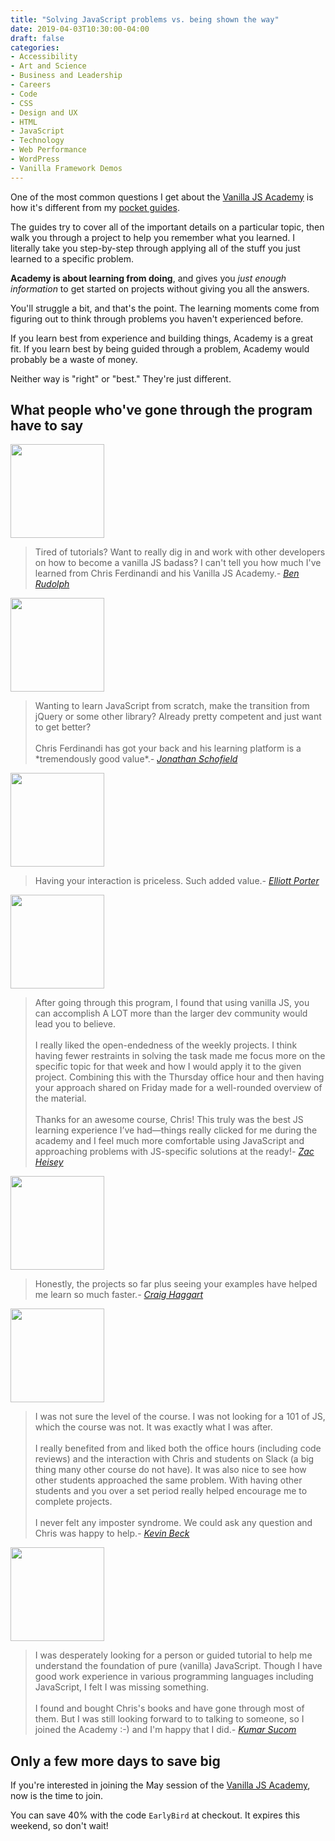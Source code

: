 ```yaml
---
title: "Solving JavaScript problems vs. being shown the way"
date: 2019-04-03T10:30:00-04:00
draft: false
categories:
- Accessibility
- Art and Science
- Business and Leadership
- Careers
- Code
- CSS
- Design and UX
- HTML
- JavaScript
- Technology
- Web Performance
- WordPress
- Vanilla Framework Demos
---
```


One of the most common questions I get about the [Vanilla JS Academy](https://vanillajsacademy.com) is how it's different from my [pocket guides](https://vanillajsguides.com).

The guides try to cover all of the important details on a particular topic, then walk you through a project to help you remember what you learned. I literally take you step-by-step through applying all of the stuff you just learned to a specific problem.

**Academy is about learning from doing**, and gives you *just enough information* to get started on projects without giving you all the answers.

You'll struggle a bit, and that's the point. The learning moments come from figuring out to think through problems you haven't experienced before.

If you learn best from experience and building things, Academy is a great fit. If you learn best by being guided through a problem, Academy would probably be a waste of money.

Neither way is "right" or "best." They're just different.

## What people who've gone through the program have to say

<div class="padding-bottom-large">
    <div class="row">
        <div class="grid-third">
            <img class="aligncenter margin-bottom-small img-circle" src="https://gomakethings.com/img/testimonials/ben-rudolph.jpg" width="150" height="150">
        </div>
        <div class="grid-two-thirds">
            <blockquote>
                Tired of tutorials? Want to really dig in and work with other developers on how to become a vanilla JS badass? I can't tell you how much I've learned from Chris Ferdinandi and his Vanilla JS Academy.<cite>- <a href="https://twitter.com/PoorOldRu/status/1058378836646125569">Ben Rudolph</a></cite></blockquote>
        </div>
    </div>
</div>
<div class="padding-bottom-large">
    <div class="row">
        <div class="grid-third">
            <img class="aligncenter margin-bottom-small img-circle" src="https://gomakethings.com/img/testimonials/jonathan-schofield.jpg" width="150" height="150">
        </div>
        <div class="grid-two-thirds">
            <blockquote>
                Wanting to learn JavaScript from scratch, make the transition from jQuery or some other library? Already pretty competent and just want to get better?<br><br>Chris Ferdinandi has got your back and his learning platform is a *tremendously good value*.<cite>- <a href="https://twitter.com/schofeld/status/1060577891031924742">Jonathan Schofield</a></cite></blockquote>
        </div>
    </div>
</div>
<div class="padding-bottom-large">
    <div class="row">
        <div class="grid-third">
            <img class="aligncenter margin-bottom-small img-circle" src="https://gomakethings.com/img/testimonials/elliott-porter.jpg" width="150" height="150">
        </div>
        <div class="grid-two-thirds">
            <blockquote>
                Having your interaction is priceless. Such added value.<cite>- <a href="http://weblake.co.uk/">Elliott Porter</a></cite></blockquote>
        </div>
    </div>
</div>
<div class="padding-bottom">
    <div class="row">
        <div class="grid-third">
            <img class="aligncenter margin-bottom-small img-circle" src="https://gomakethings.com/img/testimonials/zac-heisey.jpg" width="150" height="150">
        </div>
        <div class="grid-two-thirds">
            <blockquote>
                After going through this program, I found that using vanilla JS, you can accomplish A LOT more than the larger dev community would lead you to believe.<br><br>I really liked the open-endedness of the weekly projects. I think having fewer restraints in solving the task made me focus more on the specific topic for that week and how I would apply it to the given project. Combining this with the Thursday office hour and then having your approach shared on Friday made for a well-rounded overview of the material.<br><br>Thanks for an awesome course, Chris! This truly was the best JS learning experience I’ve had—things really clicked for me during the academy and I feel much more comfortable using JavaScript and approaching problems with JS-specific solutions at the ready!<cite>- <a href="https://www.zac-heisey.com">Zac Heisey</a></cite></blockquote>
        </div>
    </div>
</div>
<div class="padding-bottom">
    <div class="row">
        <div class="grid-third">
            <img class="aligncenter margin-bottom-small img-circle" src="https://gomakethings.com/img/testimonials/craig-haggart.jpg" width="150" height="150">
        </div>
        <div class="grid-two-thirds">
            <blockquote>
                Honestly, the projects so far plus seeing your examples have helped me learn so much faster.<cite>- <a href="https://www.linkedin.com/in/craig-haggart-a292821a/">Craig Haggart</a></cite></blockquote>
        </div>
    </div>
</div>
<div class="padding-bottom">
    <div class="row">
        <div class="grid-third">
            <img class="aligncenter margin-bottom-small img-circle" src="https://gomakethings.com/img/testimonials/kevin-beck.jpg" width="150" height="150">
        </div>
        <div class="grid-two-thirds">
            <blockquote>
                I was not sure the level of the course. I was not looking for a 101 of JS, which the course was not. It was exactly what I was after.<br><br>I really benefited from and liked both the office hours (including code reviews) and the interaction with Chris and students on Slack (a big thing many other course do not have). It was also nice to see how other students approached the same problem. With having other students and you over a set period really helped encourage me to complete projects.<br><br>I never felt any imposter syndrome. We could ask any question and Chris was happy to help.<cite>- <a href="https://multiplestates.co.uk">Kevin Beck</a></cite></blockquote>
        </div>
    </div>
</div>
<div class="padding-bottom">
    <div class="row">
        <div class="grid-third">
            <img class="aligncenter margin-bottom-small img-circle" src="https://gomakethings.com/img/testimonials/kumar-sucom.jpg" width="150" height="150">
        </div>
        <div class="grid-two-thirds">
            <blockquote>
                I was desperately looking for a person or guided tutorial to help me understand the foundation of pure (vanilla) JavaScript. Though I have good work experience in various programming languages including JavaScript, I felt I was missing something.<br><br>I found and bought Chris's books and have gone through most of them. But I was still looking forward to to talking to someone, so I joined the Academy :-) and I'm happy that I did.<cite>- <a href="">Kumar Sucom</a></cite></blockquote>
        </div>
    </div>
</div>

## Only a few more days to save big

If you're interested in joining the May session of the [Vanilla JS Academy](https://vanillajsguides.com), now is the time to join.

You can save 40% with the code `EarlyBird` at checkout. It expires this weekend, so don't wait!
